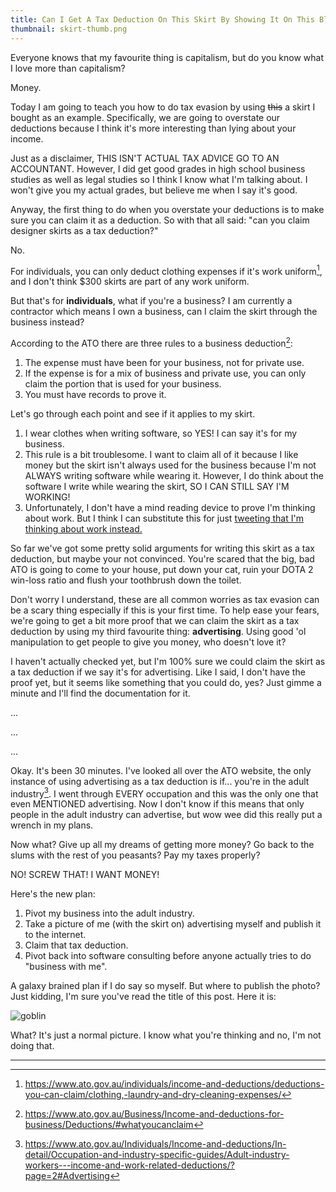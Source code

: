 ```yaml
---
title: Can I Get A Tax Deduction On This Skirt By Showing It On This Blog?
thumbnail: skirt-thumb.png
---
```


Everyone knows that my favourite thing is capitalism, but do you know what I
love more than capitalism?

Money.

Today I am going to teach you how to do tax evasion by using ~~this~~ a skirt
I bought as an example. Specifically, we are going to overstate our deductions
because I think it's more interesting than lying about your income.

Just as a disclaimer, THIS ISN'T ACTUAL TAX ADVICE GO TO AN ACCOUNTANT.
However, I did get good grades in high school business studies as well as
legal studies so I think I know what I'm talking about. I won't give you my
actual grades, but believe me when I say it's good.

Anyway, the first thing to do when you overstate your deductions is to make
sure you can claim it as a deduction. So with that all said: "can you claim
designer skirts as a tax deduction?"

No.

For individuals, you can only deduct clothing expenses if it's work
uniform[^1], and I don't think $300 skirts are part of any work uniform.

But that's for **individuals**, what if you're a business? I am currently a
contractor which means I own a business, can I claim the skirt through the
business instead?

According to the ATO there are three rules to a business deduction[^2]:

1. The expense must have been for your business, not for private use.
2. If the expense is for a mix of business and private use, you can only claim
   the portion that is used for your business.
3. You must have records to prove it.

Let's go through each point and see if it applies to my skirt.

1. I wear clothes when writing software, so YES! I can say it's for my business.
2. This rule is a bit troublesome. I want to claim all of it because I like
   money but the skirt isn't always used for the business because I'm not
   ALWAYS writing software while wearing it. However, I do think about the
   software I write while wearing the skirt, SO I CAN STILL SAY I'M WORKING!
3. Unfortunately, I don't have a mind reading device to prove I'm thinking
   about work. But I think I can substitute this for just [tweeting that I'm
   thinking about work instead.](https://twitter.com/beanpup_py/status/1186056330508787712)

So far we've got some pretty solid arguments for writing this skirt as a tax
deduction, but maybe your not convinced. You're scared that the big, bad ATO
is going to come to your house, put down your cat, ruin your DOTA 2
win-loss ratio and flush your toothbrush down the toilet.

Don't worry I understand, these are all common worries as tax evasion can be a
scary thing especially if this is your first time. To help ease your fears,
we're going to get a bit more proof that we can claim the skirt as a tax
deduction by using my third favourite thing: **advertising**. Using good 'ol
manipulation to get people to give you money, who doesn't love it?

I haven't actually checked yet, but I'm 100% sure we could claim the skirt as
a tax deduction if we say it's for advertising. Like I said, I don't have
the proof yet, but it seems like something that you could do, yes? Just gimme
a minute and I'll find the documentation for it.

...

...

...

Okay. It's been 30 minutes. I've looked all over the ATO website, the only
instance of using advertising as a tax deduction is if... you're in the adult
industry[^3]. I went through EVERY occupation and this was the only one that
even MENTIONED advertising. Now I don't know if this means that only people in
the adult industry can advertise, but wow wee did this really put a wrench in
my plans.

Now what? Give up all my dreams of getting more money? Go back to the slums
with the rest of you peasants? Pay my taxes properly?

NO! SCREW THAT! I WANT MONEY!

Here's the new plan:

1. Pivot my business into the adult industry.
2. Take a picture of me (with the skirt on) advertising myself and publish it
   to the internet.
3. Claim that tax deduction.
4. Pivot back into software consulting before anyone actually tries to do
   "business with me".

A galaxy brained plan if I do say so myself. But where to publish the photo?
Just kidding, I'm sure you've read the title of this post. Here it is:

![goblin](https://cdn.halcyonnouveau.xyz/blog/img/goblin.jpg)

What? It's just a normal picture. I know what you're thinking and no, I'm not
doing that.

----

[^1]: https://www.ato.gov.au/individuals/income-and-deductions/deductions-you-can-claim/clothing,-laundry-and-dry-cleaning-expenses/

[^2]: https://www.ato.gov.au/Business/Income-and-deductions-for-business/Deductions/#whatyoucanclaim

[^3]: https://www.ato.gov.au/Individuals/Income-and-deductions/In-detail/Occupation-and-industry-specific-guides/Adult-industry-workers---income-and-work-related-deductions/?page=2#Advertising
